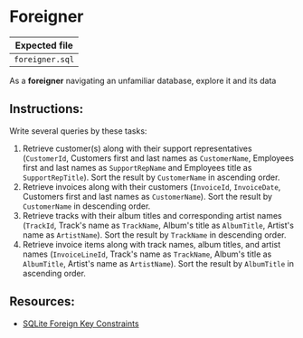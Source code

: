 # Foreigner

| Expected file |
| ------------- |
| `foreigner.sql` |

As a **foreigner** navigating an unfamiliar database, explore it and its data

## Instructions:

Write several queries by these tasks:

1. Retrieve customer(s) along with their support representatives (`CustomerId`, Customers first and last names as `CustomerName`, Employees first and last names as `SupportRepName` and Employees title as `SupportRepTitle`). Sort the result by `CustomerName` in ascending order.
2. Retrieve invoices along with their customers (`InvoiceId`, `InvoiceDate`, Customers first and last names as `CustomerName`). Sort the result by `CustomerName` in descending order.
3. Retrieve tracks with their album titles and corresponding artist names (`TrackId`, Track's name as `TrackName`, Album's title as `AlbumTitle`, Artist's name as `ArtistName`). Sort the result by `TrackName` in descending order.
4. Retrieve invoice items along with track names, album titles, and artist names (`InvoiceLineId`, Track's name as `TrackName`, Album's title as `AlbumTitle`, Artist's name as `ArtistName`). Sort the result by `AlbumTitle` in ascending order.

## Resources:

- [SQLite Foreign Key Constraints](https://www.sqlite.org/foreignkeys.html)
